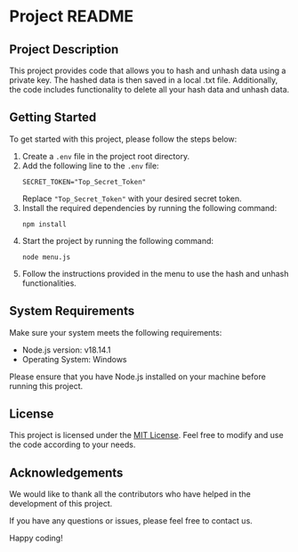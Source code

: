 # Project README

## Project Description

This project provides code that allows you to hash and unhash data using a private key. The hashed data is then saved in a local .txt file. Additionally, the code includes functionality to delete all your hash data and unhash data.

## Getting Started

To get started with this project, please follow the steps below:

1. Create a `.env` file in the project root directory.
2. Add the following line to the `.env` file:
   ```
   SECRET_TOKEN="Top_Secret_Token"
   ```
   Replace `"Top_Secret_Token"` with your desired secret token.
3. Install the required dependencies by running the following command:
   ```
   npm install
   ```
4. Start the project by running the following command:
   ```
   node menu.js
   ```
5. Follow the instructions provided in the menu to use the hash and unhash functionalities.

## System Requirements

Make sure your system meets the following requirements:

- Node.js version: v18.14.1
- Operating System: Windows

Please ensure that you have Node.js installed on your machine before running this project.

## License

This project is licensed under the [MIT License](LICENSE). Feel free to modify and use the code according to your needs.

## Acknowledgements

We would like to thank all the contributors who have helped in the development of this project.

If you have any questions or issues, please feel free to contact us.

Happy coding!